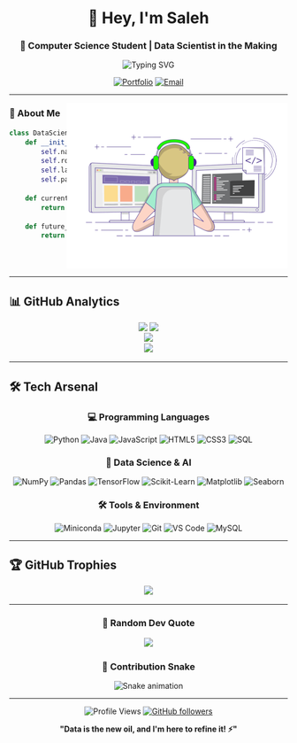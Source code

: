 <div align="center">

# 👋 Hey, I'm Saleh

### 🚀 Computer Science Student | Data Scientist in the Making

<img src="https://readme-typing-svg.herokuapp.com?font=Fira+Code&pause=1000&color=58A6FF&center=true&vCenter=true&width=435&lines=CS+Student+%7C+Data+Science+Enthusiast;Building+AI-Powered+Solutions;Always+Learning%2C+Always+Growing" alt="Typing SVG" />

[![Portfolio](https://img.shields.io/badge/🌐_Portfolio-000000?style=for-the-badge&logo=github&logoColor=white)](https://salehalomair.github.io/MyWebsite/)
[![Email](https://img.shields.io/badge/📧_Email_Me-EA4335?style=for-the-badge&logo=gmail&logoColor=white)](mailto:salehomair1424@gmail.com)

</div>

---

<img align="right" alt="Coding" width="400" src="https://raw.githubusercontent.com/devSouvik/devSouvik/master/gif3.gif">

### 🎯 About Me

```python
class DataScientist:
    def __init__(self):
        self.name = "Saleh Alomair"
        self.role = "CS Student & Future Data Scientist"
        self.language_spoken = ["ar_SA", "en_US"]
        self.passions = ["Machine Learning", "Web Development", "Clean Code"]
        
    def current_focus(self):
        return ["Deep Learning", "Data Visualization", "Backend Systems"]
        
    def future_goals(self):
        return "Becoming a top-tier data scientist 📊🚀"
```

<br clear="right"/>

---

## 📊 GitHub Analytics

<div align="center">
  <img height="180em" src="https://github-readme-stats-git-masterrstaa-rickstaa.vercel.app/api?username=SalehAlomair&show_icons=true&theme=tokyonight&include_all_commits=true&count_private=true&hide_border=true"/>
  <img height="180em" src="https://github-readme-stats-git-masterrstaa-rickstaa.vercel.app/api/top-langs/?username=SalehAlomair&layout=compact&langs_count=8&theme=tokyonight&hide_border=true"/>
</div>

<div align="center">
  <img src="https://github-readme-streak-stats.herokuapp.com?user=SalehAlomair&theme=tokyonight&hide_border=true&fire=58A6FF&ring=58A6FF&currStreakLabel=58A6FF" />
</div>

<div align="center">
  <img src="https://github-readme-activity-graph.vercel.app/graph?username=SalehAlomair&theme=tokyo-night&hide_border=true&area=true" />
</div>

---

## 🛠️ Tech Arsenal

<div align="center">

### 💻 Programming Languages
![Python](https://img.shields.io/badge/Python-3776AB?style=for-the-badge&logo=python&logoColor=white)
![Java](https://img.shields.io/badge/Java-ED8B00?style=for-the-badge&logo=openjdk&logoColor=white)
![JavaScript](https://img.shields.io/badge/JavaScript-F7DF1E?style=for-the-badge&logo=javascript&logoColor=black)
![HTML5](https://img.shields.io/badge/HTML5-E34F26?style=for-the-badge&logo=html5&logoColor=white)
![CSS3](https://img.shields.io/badge/CSS3-1572B6?style=for-the-badge&logo=css3&logoColor=white)
![SQL](https://img.shields.io/badge/SQL-4479A1?style=for-the-badge&logo=mysql&logoColor=white)

### 🤖 Data Science & AI
![NumPy](https://img.shields.io/badge/NumPy-013243?style=for-the-badge&logo=numpy&logoColor=white)
![Pandas](https://img.shields.io/badge/Pandas-150458?style=for-the-badge&logo=pandas&logoColor=white)
![TensorFlow](https://img.shields.io/badge/TensorFlow-FF6F00?style=for-the-badge&logo=tensorflow&logoColor=white)
![Scikit-Learn](https://img.shields.io/badge/Scikit--Learn-F7931E?style=for-the-badge&logo=scikit-learn&logoColor=white)
![Matplotlib](https://img.shields.io/badge/Matplotlib-11557c?style=for-the-badge&logo=python&logoColor=white)
![Seaborn](https://img.shields.io/badge/Seaborn-3776AB?style=for-the-badge&logo=python&logoColor=white)

### 🛠️ Tools & Environment
![Miniconda](https://img.shields.io/badge/Miniconda-44A833?style=for-the-badge&logo=anaconda&logoColor=white)
![Jupyter](https://img.shields.io/badge/Jupyter-F37626?style=for-the-badge&logo=jupyter&logoColor=white)
![Git](https://img.shields.io/badge/Git-F05032?style=for-the-badge&logo=git&logoColor=white)
![VS Code](https://img.shields.io/badge/VS%20Code-007ACC?style=for-the-badge&logo=visual-studio-code&logoColor=white)
![MySQL](https://img.shields.io/badge/MySQL-4479A1?style=for-the-badge&logo=mysql&logoColor=white)

</div>

---

## 🏆 GitHub Trophies
<div align="center">
  <img src="https://github-profile-trophy.vercel.app/?username=SalehAlomair&theme=tokyonight&no-frame=true&no-bg=false&margin-w=4" />
</div>

---

<div align="center">

### 💭 Random Dev Quote
![](https://quotes-github-readme.vercel.app/api?type=horizontal&theme=tokyonight)

### 🐍 Contribution Snake
![Snake animation](https://github.com/SalehAlomair/SalehAlomair/blob/output/github-contribution-grid-snake.svg)

---

![Profile Views](https://komarev.com/ghpvc/?username=SalehAlomair&color=58A6FF&style=for-the-badge)
[![GitHub followers](https://img.shields.io/github/followers/SalehAlomair?logo=GitHub&style=for-the-badge)](https://github.com/SalehAlomair)

**"Data is the new oil, and I'm here to refine it! ⚡"**

</div>
